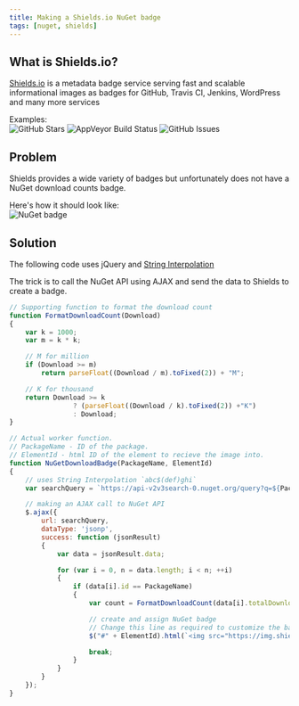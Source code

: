```yaml
---
title: Making a Shields.io NuGet badge
tags: [nuget, shields]
---
```


## What is Shields.io?
[Shields.io](http://shields.io) is a metadata badge service serving fast and scalable informational images as badges for GitHub, Travis CI, Jenkins, WordPress and many more services

Examples:  
![GitHub Stars](https://img.shields.io/github/stars/MathewSachin/Captura.svg?style=flat-square)
![AppVeyor Build Status](https://img.shields.io/appveyor/ci/MathewSachin/ManagedBass.svg?style=flat-square)
![GitHub Issues](https://img.shields.io/github/issues/ManagedBass/ManagedBass.svg?style=flat-square)

## Problem
Shields provides a wide variety of badges but unfortunately does not have a NuGet download counts badge.

Here's how it should look like:  
![NuGet badge](https://img.shields.io/badge/nuget-5.6K-green.svg?style=flat-square)

## Solution
The following code uses jQuery and [String Interpolation](https://developers.google.com/web/updates/2015/01/ES6-Template-Strings)

The trick is to call the NuGet API using AJAX and send the data to Shields to create a badge.

```javascript
// Supporting function to format the download count
function FormatDownloadCount(Download)
{
    var k = 1000;
    var m = k * k;

    // M for million
    if (Download >= m)
        return parseFloat((Download / m).toFixed(2)) + "M";

    // K for thousand
    return Download >= k
                ? (parseFloat((Download / k).toFixed(2)) +"K")
                : Download;
}

// Actual worker function.
// PackageName - ID of the package.
// ElementId - html ID of the element to recieve the image into.
function NuGetDownloadBadge(PackageName, ElementId)
{
    // uses String Interpolation `abc$(def)ghi`
    var searchQuery = `https://api-v2v3search-0.nuget.org/query?q=${PackageName}&skip=0&take=10`;

    // making an AJAX call to NuGet API
    $.ajax({
        url: searchQuery,
        dataType: 'jsonp',
        success: function (jsonResult)
        {
            var data = jsonResult.data;

            for (var i = 0, n = data.length; i < n; ++i)
            {
                if (data[i].id == PackageName)
                {
                    var count = FormatDownloadCount(data[i].totalDownloads);

                    // create and assign NuGet badge
                    // Change this line as required to customize the badge
                    $("#" + ElementId).html(`<img src="https://img.shields.io/badge/nuget-${count}-green.svg?style=flat-square">`);

                    break;
                }
            }
        }
    });
}
```